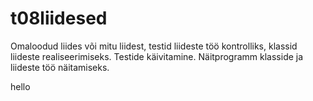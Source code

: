 # t08liidesed

Omaloodud liides või mitu liidest, testid liideste töö kontrolliks, klassid liideste realiseerimiseks.
Testide käivitamine. Näitprogramm klasside ja liideste töö näitamiseks.

hello
